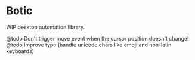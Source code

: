 # Botic

WIP desktop automation library.

@todo Don't trigger move event when the cursor position doesn't change!
@todo Improve type (handle unicode chars like emoji and non-latin keyboards)
